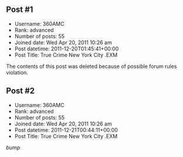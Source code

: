 ## Post #1
- Username: 360AMC
- Rank: advanced
- Number of posts: 55
- Joined date: Wed Apr 20, 2011 10:26 am
- Post datetime: 2011-12-20T01:45:41+00:00
- Post Title: True Crime New York City .EXM

The contents of this post was deleted because of possible forum rules violation.
## Post #2
- Username: 360AMC
- Rank: advanced
- Number of posts: 55
- Joined date: Wed Apr 20, 2011 10:26 am
- Post datetime: 2011-12-21T00:44:11+00:00
- Post Title: True Crime New York City .EXM

*bump*
